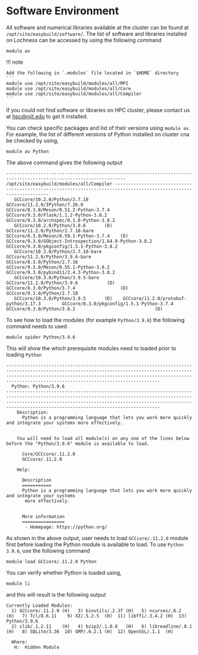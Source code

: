 # Software Environment
All software and numerical libraries available at the cluster can be found at `/opt/site/easybuild/software/`. The list of software and libraries installed on Lochness can be accessed by using the following command
```
module av
```
!!! note

    Add the following in `.modules` file located in `$HOME` directory
    ```
    module use /opt/site/easybuild/modules/all/MPI
    module use /opt/site/easybuild/modules/all/Core
    module use /opt/site/easybuild/modules/all/Compiler
    ```
If you could not find software or libraries on HPC cluster, please contact us at [hpc@njit.edu](mailto:hpc@njit.edu) to get it installed.

You can check specific packages and list of their versions using `module av`. For example, the list of different versions of Python installed on cluster cna be checked by using,
```
module av Python

```
The above command gives the following output
```
------------------------------------------------------------------------------------------------------------------- /opt/site/easybuild/modules/all/Compiler -------------------------------------------------------------------------------------------------------------------
   GCCcore/10.2.0/Python/2.7.18             GCCcore/11.2.0/IPython/7.26.0                GCCcore/8.3.0/Meson/0.51.2-Python-3.7.4           GCCcore/9.3.0/Flask/1.1.2-Python-3.8.2                         GCCcore/9.3.0/archspec/0.1.0-Python-3.8.2
   GCCcore/10.2.0/Python/3.8.6       (D)    GCCcore/11.2.0/Python/2.7.18-bare            GCCcore/8.3.0/Meson/0.59.1-Python-3.7.4    (D)    GCCcore/9.3.0/GObject-Introspection/1.64.0-Python-3.8.2        GCCcore/9.3.0/pkgconfig/1.5.1-Python-3.8.2
   GCCcore/10.3.0/Python/2.7.18-bare        GCCcore/11.2.0/Python/3.9.6-bare             GCCcore/8.3.0/Python/2.7.16                       GCCcore/9.3.0/Meson/0.55.1-Python-3.8.2                        GCCcore/9.3.0/pybind11/2.4.3-Python-3.8.2
   GCCcore/10.3.0/Python/3.9.5-bare         GCCcore/11.2.0/Python/3.9.6           (D)    GCCcore/8.3.0/Python/3.7.4                 (D)    GCCcore/9.3.0/Python/2.7.18
   GCCcore/10.3.0/Python/3.9.5       (D)    GCCcore/11.2.0/protobuf-python/3.17.3        GCCcore/8.3.0/pkgconfig/1.5.1-Python-3.7.4        GCCcore/9.3.0/Python/3.8.2                              (D)
```

To see how to load the modules (for example `Python/3.9.6`) the following command needs to used.
```
module spider Python/3.9.6
```
This will show the which prerequisite modules need to loaded prior to loading `Python`

```
----------------------------------------------------------------------------------------------------------------------------------------------------------------------------------------------------------------------------------------------------------------------------
  Python: Python/3.9.6
----------------------------------------------------------------------------------------------------------------------------------------------------------------------------------------------------------------------------------------------------------------------------
    Description:
      Python is a programming language that lets you work more quickly and integrate your systems more effectively.


    You will need to load all module(s) on any one of the lines below before the "Python/3.9.6" module is available to load.

      Core/GCCcore/.11.2.0
      GCCcore/.11.2.0

    Help:

      Description
      ===========
      Python is a programming language that lets you work more quickly and integrate your systems
       more effectively.


      More information
      ================
       - Homepage: https://python.org/
```
As shown in the above output, user needs to load `GCCcore/.11.2.0` module first before loading the Python module is available to load. To use `Python 3.9.6`, use the following command
```
module load GCCcore/.11.2.0 Python
```
You can verify whether Python is loaded using,

```
module li
```
and this will result is the following output
```
Currently Loaded Modules:
  1) GCCcore/.11.2.0 (H)   3) binutils/.2.37 (H)   5) ncurses/.6.2     (H)   7) Tcl/8.6.11    9) XZ/.5.2.5  (H)  11) libffi/.3.4.2 (H)  13) Python/3.9.6
  2) zlib/.1.2.11    (H)   4) bzip2/.1.0.8   (H)   6) libreadline/.8.1 (H)   8) SQLite/3.36  10) GMP/.6.2.1 (H)  12) OpenSSL/.1.1  (H)

  Where:
   H:  Hidden Module
```


